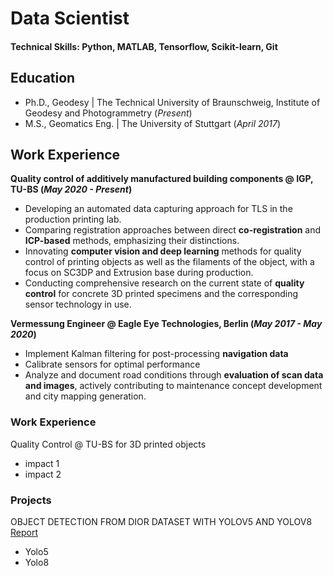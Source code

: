 # Data Scientist

#### Technical Skills: Python, MATLAB, Tensorflow, Scikit-learn, Git

## Education
- Ph.D., Geodesy | The Technical University of Braunschweig, Institute of Geodesy and Photogrammetry (_Present_)								       		
- M.S., Geomatics Eng.	| The University of Stuttgart (_April 2017_)

## Work Experience
**Quality control of additively manufactured building components @ IGP, TU-BS (_May 2020 - Present_)**
- Developing an automated data capturing approach for TLS in the production printing lab.
- Comparing registration approaches between direct **co-registration** and **ICP-based** methods, emphasizing their distinctions.
- Innovating **computer vision and deep learning** methods for quality control of printing objects as well as the filaments of the object, with a focus on SC3DP and Extrusion base during production.
- Conducting comprehensive research on the current state of **quality control** for concrete 3D printed specimens and the corresponding sensor technology in use.


**Vermessung Engineer @ Eagle Eye Technologies, Berlin (_May 2017 - May 2020_)**
- Implement Kalman filtering for post-processing **navigation data**
- Calibrate sensors for optimal performance
- Analyze and document road conditions through **evaluation of scan data and images**, 
actively contributing to maintenance concept development and city mapping generation. 


### Work Experience
Quality Control @ TU-BS for 3D printed objects
- impact 1
- impact 2


### Projects
OBJECT DETECTION FROM DIOR DATASET WITH YOLOV5 AND YOLOV8
[Report]([https://www.mdpi.com/1424-8220/22/8/3048](https://github.com/KaramMawas/Yolo_ObjectDetection/blob/main/Report_GroupE_Deep_Learning_Course_IGP_TUBS.pdf)https://github.com/KaramMawas/Yolo_ObjectDetection/blob/main/Report_GroupE_Deep_Learning_Course_IGP_TUBS.pdf)
- Yolo5
- Yolo8
  
